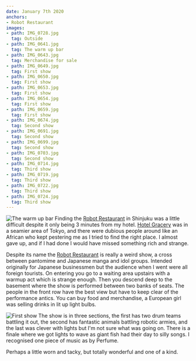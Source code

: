 ```yaml
---
date: January 7th 2020
anchors:
- Robot Restaurant
images:
- path: IMG_0728.jpg
  tag: Outside
- path: IMG_0641.jpg
  tag: The warm up bar
- path: IMG_0643.jpg
  tag: Merchandise for sale
- path: IMG_0649.jpg
  tag: First show
- path: IMG_0650.jpg
  tag: First show
- path: IMG_0653.jpg
  tag: First show
- path: IMG_0654.jpg
  tag: First show
- path: IMG_0659.jpg
  tag: First show
- path: IMG_0674.jpg
  tag: Second show
- path: IMG_0691.jpg
  tag: Second show
- path: IMG_0699.jpg
  tag: Second show
- path: IMG_0703.jpg
  tag: Second show
- path: IMG_0714.jpg
  tag: Third show
- path: IMG_0719.jpg
  tag: Third show
- path: IMG_0722.jpg
  tag: Third show
- path: IMG_0724.jpg
  tag: Third show
---
```

![The warm up bar](IMG_0641.jpg)
Finding the [Robot Restaurant](https://shinjuku-robot.com/sp/)
in Shinjuku was a little difficult despite it only being
3 minutes from my hotel. [Hotel Gracery](https://shinjuku.gracery.com/)
was in a seamier area of Tokyo, and there were
dubious people around like an African who kept pestering me as I tried to find
the right place. I almost gave up, and if I had done I would have missed something rich
and strange.

Despite its name the [Robot Restaurant](https://shinjuku-robot.com/sp/) is really a weird show, a cross between
pantomime and Japanese manga and idol groups. Intended originally for Japanese businessmen
but the audience when I went were all foreign tourists. On entering you go to a waiting
area upstairs with a warmup act which is strange enough. Then you descend deep to the basement
where the show is performed between two banks of seats. The people in the front row
have the best view but have to keep clear of the performance antics. You can buy food and
merchandise, a European girl was selling drinks in lit up light bulbs.

![First show](IMG_0649.jpg)
The show is in
three sections, the first has two drum teams battling it out, the second has
fantastic animals battling robotic armies, and the last was clever with lights
but I'm not sure what was going on. There is a finale where we got lights to wave as
giant fish had their day to silly songs. I recognised one piece of music as by
Perfume.

Perhaps a little worn and tacky, but totally wonderful and one of a kind.
